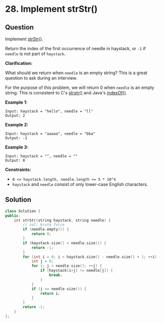 # 28. Implement strStr()

## Question

Implement [strStr()](http://www.cplusplus.com/reference/cstring/strstr/).

Return the index of the first occurrence of needle in haystack, or `-1` if `needle` is not part of `haystack`.

**Clarification:**

What should we return when `needle` is an empty string? This is a great question to ask during an interview.

For the purpose of this problem, we will return 0 when `needle` is an empty string. This is consistent to C's [strstr()](http://www.cplusplus.com/reference/cstring/strstr/) and Java's [indexOf()](https://docs.oracle.com/javase/7/docs/api/java/lang/String.html#indexOf\(java.lang.String\)).

**Example 1:**

```
Input: haystack = "hello", needle = "ll"
Output: 2
```

**Example 2:**

```
Input: haystack = "aaaaa", needle = "bba"
Output: -1
```

**Example 3:**

```
Input: haystack = "", needle = ""
Output: 0
```

**Constraints:**

* `0 <= haystack.length, needle.length <= 5 * 10^4`
* `haystack` and `needle` consist of only lower-case English characters.

## Solution

```cpp
class Solution {
public:
    int strStr(string haystack, string needle) {
        // sol: brute force
        if (needle.empty()) {
            return 0;
        }
        if (haystack.size() < needle.size()) {
            return -1;
        }
        for (int i = 0; i < haystack.size() - needle.size() + 1; ++i) {
            int j = 0;
            for (; j < needle.size(); ++j) {
                if (haystack[i+j] != needle[j]) {
                    break;
                }
            }
            if (j == needle.size()) {
                return i;
            }
        }
        return -1;
    }
};
```
